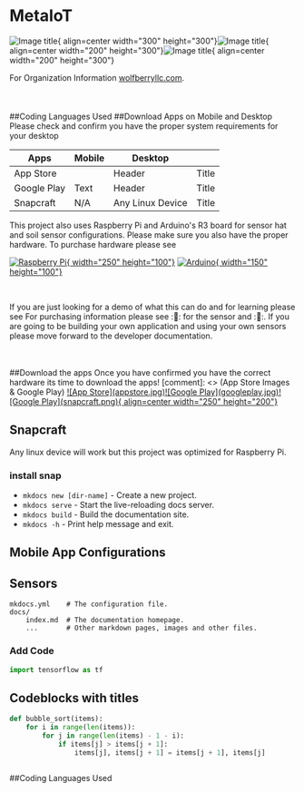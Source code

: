 <script src="https://kit.fontawesome.com/267ca0a163.js" crossorigin="anonymous"></script>
<script src="https://cdn.jsdelivr.net/npm/clipboard@2.0.10/dist/clipboard.min.js"></script>

# MetaIoT 

[comment]: <> (This is the header image)
![Image title](planterai.jpg){ align=center width="300" height="300"}![Image title](planterai2.jpg){ align=center width="200" height="300"}![Image title](planterai3.jpg){ align=center width="200" height="300"}

[comment]: <> (Link to website)
For Organization Information [wolfberryllc.com](https://www.wolfberryllc.com).
<br>
<br>
<br>
<br>
##Coding Languages Used
<i class="fa-brands fa-js fa-4x"></i>
<i class="fa-brands fa-python fa-4x"></i>
##Download Apps on Mobile and Desktop
Please check and confirm you have the proper system requirements for your desktop

[comment]: <> (requirements)

| Apps        | Mobile      | Desktop     |             |
| ----------- | ----------- | ----------- | ----------- |
| App Store   |             | Header      | Title       |
| Google Play | Text        | Header      | Title       |
| Snapcraft   | N/A         | Any Linux Device      | Title       |

This project also uses Raspberry Pi and Arduino's R3 board for sensor hat and soil sensor configurations. Please make sure you also have the proper hardware. To purchase hardware please see 

[comment]: <> (hardware purchasing links)
<a href="http://google.com.au/" rel="purchase hardware">![Raspberry Pi](raspberrypi.jpg){ width="250" height="100"}</a>
<a href="http://google.com.au/" rel="Sensor Kit">![Arduino](arduino.jpg){ width="150" height="100"}</a>

<br>

[comment]: <> (Paragraph)

If you are just looking for a demo of what this can do and for learning please see For purchasing information please  see ::link:: for the sensor    and ::link::. If you are going to be building your own application and using your own sensors please move forward to the developer documentation.

<br>
<br>
##Download the apps
Once you have confirmed you have the correct hardware its time to download the apps!
[comment]: <> (App Store Images & Google Play)
<a href="http://google.com.au/" rel="some text">![App Store](appstore.jpg)</a><a href="http://google.com.au/" rel="some text">![Google Play](googleplay.jpg)</a><a href="http://google.com.au/" rel="some text">![Google Play](snapcraft.png){ align=center width="250" height="200"}</a>


<br>

[comment]: <> (Snapcraft link)
## Snapcraft 
Any linux device will work but this project was optimized for Raspberry Pi.

### install snap
* `mkdocs new [dir-name]` - Create a new project.
* `mkdocs serve` - Start the live-reloading docs server.
* `mkdocs build` - Build the documentation site.
* `mkdocs -h` - Print help message and exit.


## Mobile App Configurations


## Sensors

    mkdocs.yml    # The configuration file.
    docs/
        index.md  # The documentation homepage.
        ...       # Other markdown pages, images and other files.

### Add Code 
``` py
import tensorflow as tf
```

## Codeblocks with titles
``` py title="bubble_sort.py"
def bubble_sort(items):
    for i in range(len(items)):
        for j in range(len(items) - 1 - i):
            if items[j] > items[j + 1]:
                items[j], items[j + 1] = items[j + 1], items[j]
                
```

<div class="grid cards" markdown>

##Coding Languages Used
<i class="fa-brands fa-js fa-4x"></i>
<i class="fa-brands fa-python fa-4x"></i>

</div>

<a href="https://github.com/wolfberryllc/MetaIoT"><i class="fa-brands fa-github fa-4x"></i></a>
</div>

[comment]: <> (This is a comment, it will not be included)
[comment]: <> (in  the output file unless you use it in)
[comment]: <> (add copy to code)

<script src="dist/clipboard.min.js"></script>


